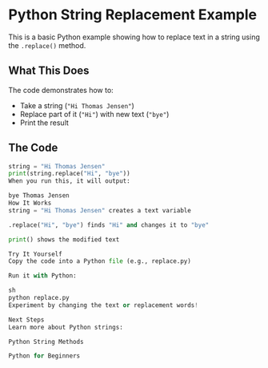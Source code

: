 # Python String Replacement Example  

This is a basic Python example showing how to replace text in a string using the `.replace()` method.  

## What This Does  

The code demonstrates how to:  
- Take a string (`"Hi Thomas Jensen"`)  
- Replace part of it (`"Hi"`) with new text (`"bye"`)  
- Print the result  

## The Code  

```python
string = "Hi Thomas Jensen"
print(string.replace("Hi", "bye"))
When you run this, it will output:

bye Thomas Jensen
How It Works
string = "Hi Thomas Jensen" creates a text variable

.replace("Hi", "bye") finds "Hi" and changes it to "bye"

print() shows the modified text

Try It Yourself
Copy the code into a Python file (e.g., replace.py)

Run it with Python:

sh
python replace.py
Experiment by changing the text or replacement words!

Next Steps
Learn more about Python strings:

Python String Methods

Python for Beginners

